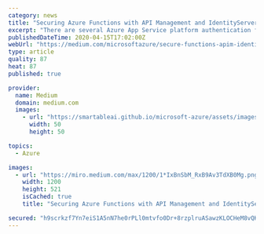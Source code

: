 ```yaml
---
category: news
title: "Securing Azure Functions with API Management and IdentityServer4."
excerpt: "There are several Azure App Service platform authentication features like Active Directory, Microsoft ID, Facebook, Google, Twitter. And a Function level authentication provides Anonymous ..."
publishedDateTime: 2020-04-15T17:02:00Z
webUrl: "https://medium.com/microsoftazure/secure-functions-apim-identityserver4-4b6f62d773b0"
type: article
quality: 87
heat: 87
published: true

provider:
  name: Medium
  domain: medium.com
  images:
    - url: "https://smartableai.github.io/microsoft-azure/assets/images/organizations/medium.com-50x50.jpg"
      width: 50
      height: 50

topics:
  - Azure

images:
  - url: "https://miro.medium.com/max/1200/1*IxBnSbM_RxB9Av3TdXB0Mg.png"
    width: 1200
    height: 521
    isCached: true
    title: "Securing Azure Functions with API Management and IdentityServer4."

secured: "h9scrkzf7Yn7eiS1A5nN7he0rPLl0mtvfo0Dr+8rzplruASawzKLOCHeM8vQKVLfRN/7Lq88kYIGvu4BfBAPcQGweS4vH0JG9P0KSzZzY7N7lcTxEZ+1y1CugTVL6yDgUDl2nKrTuSLRp1rpGQe9ltOemamL0o5NWdy+2D3Y3CK8DllOc2r7OZT1hLsCDQbhRx/gLI55itJriPPzO/+qAX+0bmAOvjPIS0FxARcRcrEWIK591AzlGdvaHH1NOoRpMKLuLi4AXQZwCxtbjf6hm8eIC+2d9xnJeeWR/LZlHTbqwHAQ2UYfUyNJdhL9Ea3a;0ojmf3JeFFBG/zpqcKwj/w=="
---
```


